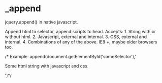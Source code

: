 _append
=======

jquery.append() in native javascript.

Append html to selector, append scripts to head.
  Accepts:
    1. String with or without html.
    2. Javascript, external and internal.
    3. CSS, external and internal.
    4. Combinations of any of the above.
  IE8 +, maybe older browsers too.
  
/* Example: append(document.getElementById('someSelector'),'<p>Some html string with javascript and css.</p><style>body { margin:0; }</style>')*/
